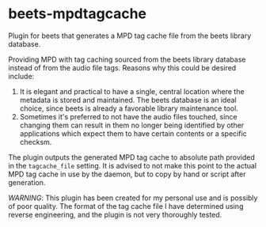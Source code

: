 # beets-mpdtagcache
Plugin for beets that generates a MPD tag cache file from the beets library database.

Providing MPD with tag caching sourced from the beets library database instead of from the audio file tags.
Reasons why this could be desired include:

1. It is elegant and practical to have a single, central location where the metadata is stored and maintained. The beets database is an ideal choice, since beets is already a favorable library maintenance tool.
2. Sometimes it's preferred to not have the audio files touched, since changing them can result in them no longer being identified by other applications which expect them to have certain contents or a specific checksm.

The plugin outputs the generated MPD tag cache to absolute path provided in the `tagcache_file` setting. It is advised to not make this point to the actual MPD tag cache in use by the daemon, but to copy by hand or script after generation.

*WARNING*: This plugin has been created for my personal use and is possibly of poor quality. The format of the tag cache file I have determined using reverse engineering, and the plugin is not very thoroughly tested.
